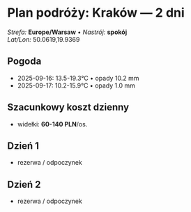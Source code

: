 # Plan podróży: Kraków — 2 dni
_Strefa:_ **Europe/Warsaw** • _Nastrój:_ **spokój**  
_Lat/Lon:_ 50.0619,19.9369

## Pogoda
- 2025-09-16: 13.5-19.3°C • opady 10.2 mm
- 2025-09-17: 10.2-15.9°C • opady 1.0 mm

## Szacunkowy koszt dzienny
- widełki: **60-140 PLN**/os.

## Dzień 1
- rezerwa / odpoczynek

## Dzień 2
- rezerwa / odpoczynek